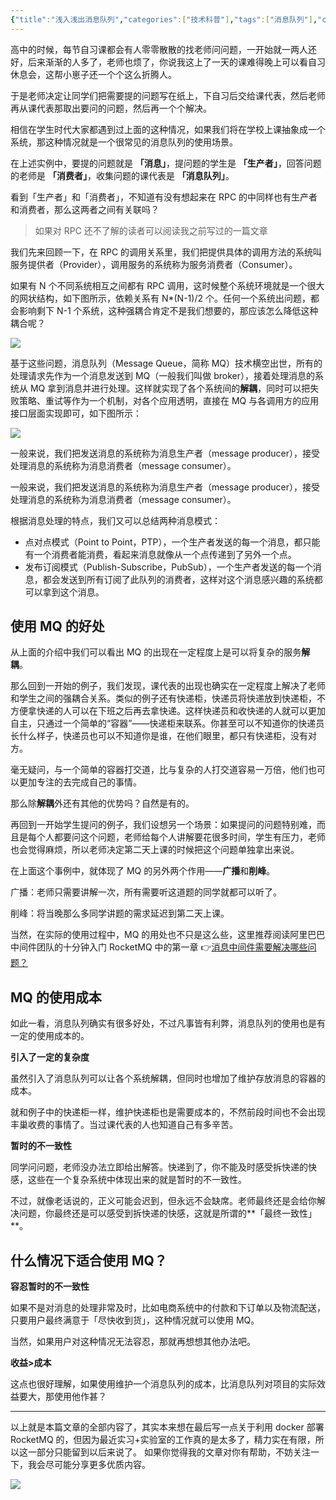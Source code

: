 ```yaml
---
{"title":"浅入浅出消息队列","categories":["技术科普"],"tags":["消息队列"],"cover":"https://cdn.ytools.xyz/uPic/007S8ZIlly1ggivifxrncj30p00an402.jpg","dg-publish":true,"permalink":"///","dgPassFrontmatter":true}
---
```



高中的时候，每节自习课都会有人零零散散的找老师问问题，一开始就一两人还好，后来渐渐的人多了，老师也烦了，你说我这上了一天的课难得晚上可以看自习休息会，这帮小崽子还一个个这么折腾人。

于是老师决定让同学们把需要提的问题写在纸上，下自习后交给课代表，然后老师再从课代表那取出要问的问题，然后再一个个解决。

相信在学生时代大家都遇到过上面的这种情况，如果我们将在学校上课抽象成一个系统，那这种情况就是一个很常见的消息队列的使用场景。

在上述实例中，要提的问题就是 **「消息」**，提问题的学生是 **「生产者」**，回答问题的老师是 **「消费者」**，收集问题的课代表是 **「消息队列」**。

看到「生产者」和「消费者」，不知道有没有想起来在 RPC 的中同样也有生产者和消费者，那么这两者之间有关联吗？

> 如果对 RPC 还不了解的读者可以阅读我之前写过的一篇文章

我们先来回顾一下，在 RPC 的调用关系里，我们把提供具体的调用方法的系统叫服务提供者（Provider），调用服务的系统称为服务消费者（Consumer）。

如果有 N 个不同系统相互之间都有 RPC 调用，这时候整个系统环境就是一个很大的网状结构，如下图所示，依赖关系有 N\*(N-1)/2 个。任何一个系统出问题，都会影响剩下 N-1 个系统，这种强耦合肯定不是我们想要的，那应该怎么降低这种耦合呢？

![](https://cdn.ytools.xyz/uPic/007S8ZIlly1gg9eznbw0bj30o30j0dht.jpg)

基于这些问题，消息队列（Message Queue，简称 MQ）技术横空出世，所有的处理请求先作为一个消息发送到 MQ（一般我们叫做 broker），接着处理消息的系统从 MQ 拿到消息并进行处理。这样就实现了各个系统间的**解耦**，同时可以把失败策略、重试等作为一个机制，对各个应用透明，直接在 MQ 与各调用方的应用接口层面实现即可，如下图所示：

![](https://cdn.ytools.xyz/uPic/007S8ZIlly1gg9f8cofaij30sx0i30ut.jpg)

一般来说，我们把发送消息的系统称为消息生产者（message producer），接受处理消息的系统称为消息消费者（message consumer）。

一般来说，我们把发送消息的系统称为消息生产者（message producer），接受处理消息的系统称为消息消费者（message consumer）。

根据消息处理的特点，我们又可以总结两种消息模式：

- 点对点模式（Point to Point，PTP），一个生产者发送的每一个消息，都只能有一个消费者能消费，看起来消息就像从一个点传递到了另外一个点。
- 发布订阅模式（Publish-Subscribe，PubSub），一个生产者发送的每一个消息，都会发送到所有订阅了此队列的消费者，这样对这个消息感兴趣的系统都可以拿到这个消息。

## 使用 MQ 的好处

从上面的介绍中我们可以看出 MQ 的出现在一定程度上是可以将复杂的服务**解耦**。

那么回到一开始的例子，我们发现，课代表的出现也确实在一定程度上解决了老师和学生之间的强耦合关系。类似的例子还有快递柜，快递员将快递放到快递柜，不方便拿快递的人可以在下班之后再去拿快递。这样快递员和收快递的人就可以更加自主，只通过一个简单的“容器”——快递柜来联系。你甚至可以不知道你的快递员长什么样子，快递员也可以不知道你是谁，在他们眼里，都只有快递柜，没有对方。

毫无疑问，与一个简单的容器打交道，比与复杂的人打交道容易一万倍，他们也可以更加专注的去完成自己的事情。

那么除**解耦**外还有其他的优势吗？自然是有的。

再回到一开始学生提问的例子，我们设想另一个场景：如果提问的问题特别难，而且是每个人都要问这个问题，老师给每个人讲解要花很多时间，学生有压力，老师也会觉得麻烦，所以老师决定第二天上课的时候把这个问题单独拿出来说。

在上面这个事例中，就体现了 MQ 的另外两个作用——**广播**和**削峰**。

广播：老师只需要讲解一次，所有需要听这道题的同学就都可以听了。

削峰：将当晚那么多同学讲题的需求延迟到第二天上课。

当然，在实际的使用过程中，MQ 的用处也不只是这么些，这里推荐阅读阿里巴巴中间件团队的十分钟入门 RocketMQ 中的第一章 👉[消息中间件需要解决哪些问题？](http://jm.taobao.org/2017/01/12/rocketmq-quick-start-in-10-minutes/)

## MQ 的使用成本

如此一看，消息队列确实有很多好处，不过凡事皆有利弊，消息队列的使用也是有一定的使用成本的。

**引入了一定的复杂度**

虽然引入了消息队列可以让各个系统解耦，但同时也增加了维护存放消息的容器的成本。

就和例子中的快递柜一样，维护快递柜也是需要成本的，不然前段时间也不会出现丰巢收费的事情了。当过课代表的人也知道自己有多辛苦。

**暂时的不一致性**

同学问问题，老师没办法立即给出解答。快递到了，你不能及时感受拆快递的快感，这些在一个复杂系统中体现出来的就是暂时的不一致性。

不过，就像老话说的，正义可能会迟到，但永远不会缺席。老师最终还是会给你解决问题，你最终还是可以感受到拆快递的快感，这就是所谓的**「最终一致性」**。

## 什么情况下适合使用 MQ？

**容忍暂时的不一致性**

如果不是对消息的处理非常及时，比如电商系统中的付款和下订单以及物流配送，只要用户最终满意于「尽快收到货」，这种情况就可以使用 MQ。

当然，如果用户对这种情况无法容忍，那就再想想其他办法吧。

**收益>成本**

这点也很好理解，如果使用维护一个消息队列的成本，比消息队列对项目的实际效益要大，那使用他作甚？

---

以上就是本篇文章的全部内容了，其实本来想在最后写一点关于利用 docker 部署 RocketMQ 的，但因为最近实习+实验室的工作真的是太多了，精力实在有限，所以这一部分只能留到以后来说了。 如果你觉得我的文章对你有帮助，不妨关注一下，我会尽可能分享更多优质内容。

![](https://cdn.ytools.xyz/uPic/007S8ZIlly1ggivizlglhj30go0goabc.jpg)
